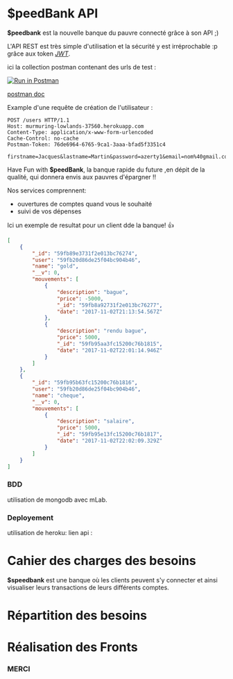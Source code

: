 # $peedBank API

**$peedbank** est la nouvelle banque du pauvre connecté grâce à son API ;)

L'API REST est très simple d'utilisation et la sécurité y est irréprochable :p grâce aux token *[JWT](https://jwt.io/)*.

ici la collection postman contenant des urls de test :

[![Run in Postman](https://run.pstmn.io/button.svg)](https://app.getpostman.com/run-collection/77f32a0384fcd2b459b2)

[postman doc](https://documenter.getpostman.com/view/2287807/speedbank/77h5Nbr)

Example d'une requête de création de l'utilisateur :

```http
POST /users HTTP/1.1
Host: murmuring-lowlands-37560.herokuapp.com
Content-Type: application/x-www-form-urlencoded
Cache-Control: no-cache
Postman-Token: 76de6964-6765-9ca1-3aaa-bfad5f3351c4

firstname=Jacques&lastname=Martin&password=azerty1&email=nom%40gmail.com&city=paris&street=19+rue+de+provence&postal_code=78580&isdn=%2B33123456789
```

Have Fun with **$peedBank**, la banque rapide du future ,en dépit de la qualité, qui donnera envis aux pauvres d'épargner !!

Nos services comprennent:

 * ouvertures de comptes quand vous le souhaité
 * suivi de vos dépenses

Ici un exemple de resultat pour un client dde la banque! :+1:

```json
[
    {
        "_id": "59fb89e3731f2e013bc76274",
        "user": "59fb20d86de25f04bc904b46",
        "name": "gold",
        "__v": 0,
        "mouvements": [
            {
                "description": "bague",
                "price": -5000,
                "_id": "59fb8a92731f2e013bc76277",
                "date": "2017-11-02T21:13:54.567Z"
            },
            {
                "description": "rendu bague",
                "price": 5000,
                "_id": "59fb95aa3fc15200c76b1815",
                "date": "2017-11-02T22:01:14.946Z"
            }
        ]
    },
    {
        "_id": "59fb95b63fc15200c76b1816",
        "user": "59fb20d86de25f04bc904b46",
        "name": "cheque",
        "__v": 0,
        "mouvements": [
            {
                "description": "salaire",
                "price": 5000,
                "_id": "59fb95e13fc15200c76b1817",
                "date": "2017-11-02T22:02:09.329Z"
            }
        ]
    }
]
```

### BDD

utilisation de mongodb avec mLab.

### Deployement

utilisation de heroku: lien api : [](https://blooming-bayou-61041.herokuapp.com)

# Cahier des charges des besoins

**$speedbank** est une banque où les clients peuvent s'y connecter et ainsi visualiser leurs transactions de leurs différents comptes.

# Répartition des besoins

# Réalisation des Fronts

### MERCI
